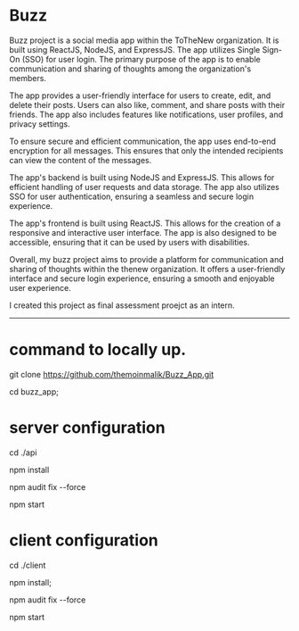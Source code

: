 # Buzz

 Buzz project is a social media app within the ToTheNew organization. It is built using ReactJS, NodeJS, and ExpressJS. The app utilizes Single Sign-On (SSO) for user login. The primary purpose of the app is to enable communication and sharing of thoughts among the organization's members.

The app provides a user-friendly interface for users to create, edit, and delete their posts. Users can also like, comment, and share posts with their friends. The app also includes features like notifications, user profiles, and privacy settings.

To ensure secure and efficient communication, the app uses end-to-end encryption for all messages. This ensures that only the intended recipients can view the content of the messages.

The app's backend is built using NodeJS and ExpressJS. This allows for efficient handling of user requests and data storage. The app also utilizes SSO for user authentication, ensuring a seamless and secure login experience.

The app's frontend is built using ReactJS. This allows for the creation of a responsive and interactive user interface. The app is also designed to be accessible, ensuring that it can be used by users with disabilities.

Overall, my buzz project aims to provide a platform for communication and sharing of thoughts within the thenew organization. It offers a user-friendly interface and secure login experience, ensuring a smooth and enjoyable user experience.

I created this project as final assessment proejct as an intern.


---
# command to locally up.

git clone https://github.com/themoinmalik/Buzz_App.git

cd buzz_app;

# server configuration

cd ./api 

npm install 

npm audit fix --force

npm start

# client configuration

cd ./client

npm install;

npm audit fix --force

npm start

